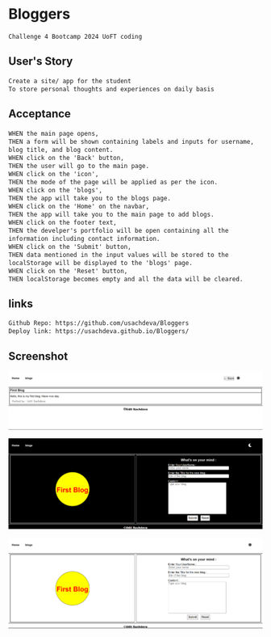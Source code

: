 # Bloggers

```
Challenge 4 Bootcamp 2024 UoFT coding
```

## User's Story

```
Create a site/ app for the student
To store personal thoughts and experiences on daily basis
```

## Acceptance

```
WHEN the main page opens,
THEN a form will be shown containing labels and inputs for username, blog title, and blog content.
WHEN click on the 'Back' button,
THEN the user will go to the main page.
WHEN click on the 'icon',
THEN the mode of the page will be applied as per the icon.
WHEN click on the 'blogs',
THEN the app will take you to the blogs page.
WHEN click on the 'Home' on the navbar,
THEN the app will take you to the main page to add blogs.
WHEN click on the footer text,
THEN the develper's portfolio will be open containing all the information including contact information.
WHEN click on the 'Submit' button,
THEN data mentioned in the input values will be stored to the localStorage will be displayed to the 'blogs' page.
WHEN click on the 'Reset' button,
THEN localStorage becomes empty and all the data will be cleared.
```

## links

```
Github Repo: https://github.com/usachdeva/Bloggers
Deploy link: https://usachdeva.github.io/Bloggers/
```

## Screenshot

![alt text](assets/images/blog_page.png)

![alt text](assets/images/index_page_dark.png)

![alt text](assets/images/index_page_light.png)
